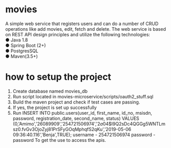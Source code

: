 # movies
A simple web service that registers users and can do a number of CRUD operations like add movies, edit, fetch and delete. The web service is based on REST API design principles and utilize the following technologies:  
● Java 1.8  
● Spring Boot (2+)  
● PostgresSQL  
● Maven(3.5+) 

# how to setup the project
1. Create database named movies_db
2. Run script located in movies-microservice/scripts/oauth2_stuff.sql
3. Build the maven project and check if test cases are passing.
4. If yes, the project is set up successfully
5. Run INSERT INTO public.users(user_id, first_name, id_no, msisdn, password, registration_date, second_name, status) VALUES (0,'Amimo','26089909','254721506974','$2a$04$I9Q2sDc4QGGg5WNTLmsz0.fvGv3OjoZyj81PrSFyGOqMphqfS2qKu','2019-05-06 09:36:40.116','Benja',TRUE);
username - 254721506974
password - password
To get the use to access the apis.


